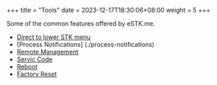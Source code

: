 +++
title = "Tools"
date =  2023-12-17T18:30:06+08:00
weight = 5
+++

Some of the common features offered by eSTK.me.

- [Direct to lower STK menu](./bypass-stk-menu)
- [Process Notifications] (./process-notifications)
- [Remote Management](./remote-management)
- [Servic Code](./service-code)
- [Reboot](./reboot)
- [Factory Reset](./factory-reset)
